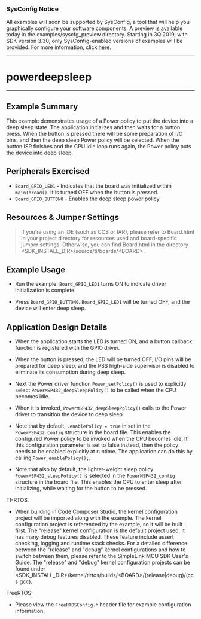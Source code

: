 ### SysConfig Notice

All examples will soon be supported by SysConfig, a tool that will help you graphically configure your software components. A preview is available today in the examples/syscfg_preview directory. Starting in 3Q 2019, with SDK version 3.30, only SysConfig-enabled versions of examples will be provided. For more information, click [here](http://www.ti.com/sysconfignotice).

---
# powerdeepsleep

---

## Example Summary

This example demonstrates usage of a Power policy to put the device into a deep
sleep state.  The application initializes and then waits for a button press.
When the button is pressed there will be some preparation of I/O pins, and
then the deep sleep Power policy will be selected.  When the button ISR finishes
and the CPU idle loop runs again, the Power policy puts the device into deep
sleep.

## Peripherals Exercised

* `Board_GPIO_LED1` - Indicates that the board was initialized within
`mainThread()`. It is turned OFF when the button is pressed.
* `Board_GPIO_BUTTON0` - Enables the deep sleep power policy

## Resources & Jumper Settings

> If you're using an IDE (such as CCS or IAR), please refer to Board.html in
your project directory for resources used and board-specific jumper settings.
Otherwise, you can find Board.html in the directory
&lt;SDK_INSTALL_DIR&gt;/source/ti/boards/&lt;BOARD&gt;.


## Example Usage

* Run the example. `Board_GPIO_LED1` turns ON to indicate driver
initialization is complete.

* Press `Board_GPIO_BUTTON0`.  `Board_GPIO_LED1` will be turned OFF, and the
device will enter deep sleep.


## Application Design Details

* When the application starts the LED is turned ON, and a button callback
function is registered with the GPIO driver.

* When the button is pressed, the LED will be turned OFF, I/O pins will be
prepared for deep sleep, and the PSS high-side supervisor is disabled to
eliminate its consumption during deep sleep.

* Next the Power driver function `Power_setPolicy()` is used to explicitly
select `PowerMSP432_deepSleepPolicy()` to be called when the CPU becomes idle.

* When it is invoked, `PowerMSP432_deepSleepPolicy()` calls to the Power driver
to transition the device to deep sleep.

* Note that by default, `.enablePolicy = true` in set in the
`PowerMSP432_config` structure in the board file.  This enables the configured
Power policy to be invoked when the CPU becomes idle.  If this configuration
parameter is set to false instead, then the policy needs to be enabled
explicitly at runtime.  The application can do this by calling
`Power_enablePolicy();`.

* Note that also by default, the lighter-weight sleep policy
`PowerMSP432_sleepPolicy()` is selected in the `PowerMSP432_config` structure
in the board file.  This enables the CPU to enter sleep after initializing,
while waiting for the button to be pressed.

TI-RTOS:

* When building in Code Composer Studio, the kernel configuration project will
be imported along with the example. The kernel configuration project is
referenced by the example, so it will be built first. The "release" kernel
configuration is the default project used. It has many debug features disabled.
These feature include assert checking, logging and runtime stack checks. For a
detailed difference between the "release" and "debug" kernel configurations and
how to switch between them, please refer to the SimpleLink MCU SDK User's
Guide. The "release" and "debug" kernel configuration projects can be found
under &lt;SDK_INSTALL_DIR&gt;/kernel/tirtos/builds/&lt;BOARD&gt;/(release|debug)/(ccs|gcc).

FreeRTOS:

* Please view the `FreeRTOSConfig.h` header file for example configuration
information.

